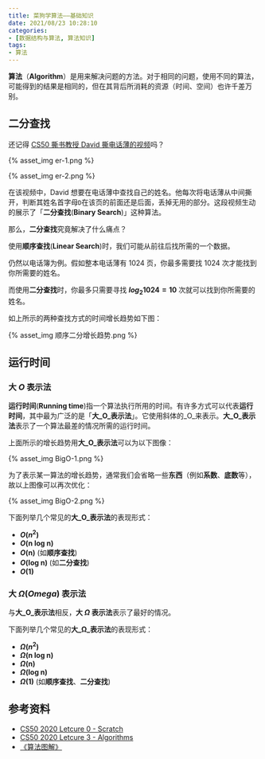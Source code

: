 ```yaml
---
title: 菜狗学算法——基础知识
date: 2021/08/23 10:28:10
categories:
- [数据结构与算法, 算法知识]
tags:
- 算法
---
```


**算法**（**Algorithm**）是用来解决问题的方法。对于相同的问题，使用不同的算法，可能得到的结果是相同的，但在其背后所消耗的资源（时间、空间）也许千差万别。

<!-- more -->

## 二分查找

还记得 [CS50 撕书教授 David 撕电话薄的视频](https://www.youtube.com/watch?v=YoXxevp1WRQ)吗？

{% asset_img er-1.png %}

{% asset_img er-2.png %}

在该视频中，David 想要在电话薄中查找自己的姓名。他每次将电话薄从中间撕开，判断其姓名首字母`D`在该页的前面还是后面，丢掉无用的部分。这段视频生动的展示了「**二分查找**(**Binary Search**)」这种算法。

那么，**二分查找**究竟解决了什么痛点？

使用**顺序查找**(**Linear Search**)时，我们可能从前往后找所需的一个数据。

仍然以电话簿为例。假如整本电话薄有 1024 页，你最多需要找 1024 次才能找到你所需要的姓名。

而使用**二分查找**时，你最多只需要寻找 **$log_2 1024 = 10$** 次就可以找到你所需要的姓名。

如上所示的两种查找方式的时间增长趋势如下图：

{% asset_img 顺序二分增长趋势.png %}

## 运行时间

### 大 _O_ 表示法

**运行时间**(**Running time**)指一个算法执行所用的时间。有许多方式可以代表**运行时间**，其中最为广泛的是「**大_O_表示法**」。它使用斜体的_O_来表示。**大_O_表示法**表示了一个算法最差的情况所需的运行时间。

上面所示的增长趋势用**大_O_表示法**可以为以下图像：

{% asset_img BigO-1.png %}

为了表示某一算法的增长趋势，通常我们会省略一些**东西**（例如**系数**、**底数**等），故以上图像可以再次优化：

{% asset_img BigO-2.png %}

下面列举几个常见的**大_O_表示法**的表现形式：

- **_O_($n^2$)**
- **_O_(n log n)**
- **_O_(n)** (如**顺序查找**)
- **_O_(log n)** (如**二分查找**)
- **_O_(1)**

### 大 _Ω_(_Omega_) 表示法

与**大_O_表示法**相反，**大 _Ω_ 表示法**表示了最好的情况。

下面列举几个常见的**大_Ω_表示法**的表现形式：

- **_Ω_($n^2$)**
- **_Ω_(n log n)**
- **_Ω_(n)**
- **_Ω_(log n)**
- **_Ω_(1)** (如**顺序查找**、**二分查找**)

## 参考资料

- [CS50 2020 Letcure 0 - Scratch](https://www.youtube.com/watch?v=YoXxevp1WRQ)
- [CS50 2020 Letcure 3 - Algorithms](https://www.youtube.com/watch?v=gR6nycuZKlM)
- [《算法图解》](https://union-click.jd.com/jdc?e=&p=JF8BAMQJK1olXDYCV15YAUIVAF9MRANLAjZbERscSkAJHTdNTwcKBlMdBgABFksUA2oBElkWQl9HCANtFilwXRpyTAN2AVJ7CUQ8Xi8TS2xbXVcZbQcyVF9cC04VBWsBHGslXQEyAjBdCUoWAm4NH1wSbQcyVFlfCUsTB2cPGl4TWTYFVFdtUx55dQRLWCBQCXlcMgM9OHsnAF84K1slXjZAOlpaARhHU2dfHFkTXgNXBgxVXx4QAjwAG1wSXwBRB1tbOEkWAmsB)
